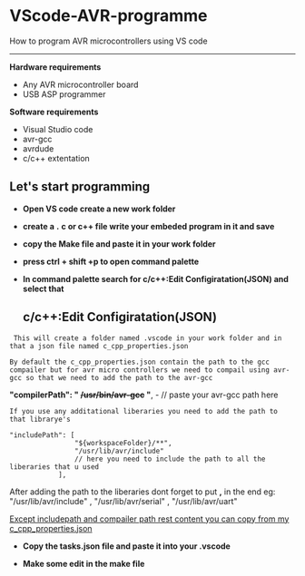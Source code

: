 # VScode-AVR-programme


 How to program AVR microcontrollers using VS code


------------

**Hardware requirements**

- Any AVR microcontroller board
- USB ASP programmer

**Software requirements**

- Visual Studio code
- avr-gcc
- avrdude
- c/c++ extentation

##  Let's start programming  

- **Open VS code create a new work folder**

- **create a** **.** **c or c++ file write your embeded program in it and save**

- **copy the Make file and paste it in your work folder**

- **press ctrl + shift +p to open command palette**

- **In command palette search for c/c++:Edit Configiratation(JSON) and select that** 

    ## **c/c++:Edit Configiratation(JSON)**

~~~
 This will create a folder named .vscode in your work folder and in that a json file named c_cpp_properties.json 
 
By default the c_cpp_properties.json contain the path to the gcc compailer but for avr micro controllers we need to compail using avr-gcc so that we need to add the path to the avr-gcc 

~~~


**"compilerPath": " **~~/usr/bin/avr-gcc~~** "**, - // paste your avr-gcc path here 

```
If you use any additational liberaries you need to add the path to that librarye's 
```
```
"includePath": [
                "${workspaceFolder}/**",
                "/usr/lib/avr/include"
                // here you need to include the path to all the liberaries that u used 
            ],
```
After adding the path to the liberaries dont forget to put  **,**  in the end eg: "/usr/lib/avr/include" , "/usr/lib/avr/serial" , "/usr/lib/avr/uart"

<u> Except includepath and compailer path rest content you can copy from my c_cpp_properties.json </u>

- **Copy the tasks.json file and paste it into your .vscode**

- **Make some edit in the make file**
